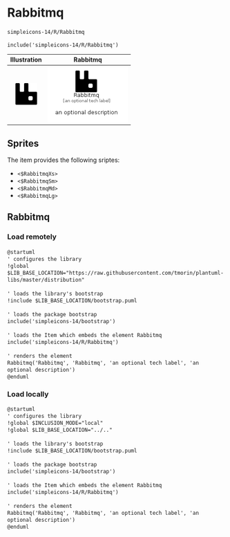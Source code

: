 # Rabbitmq


```text
simpleicons-14/R/Rabbitmq
```

```text
include('simpleicons-14/R/Rabbitmq')
```



| Illustration | Rabbitmq |
| :---: | :---: |
| ![illustration for Illustration](../../simpleicons-14/R/Rabbitmq.png) | ![illustration for Rabbitmq](../../simpleicons-14/R/Rabbitmq.Local.png) |



## Sprites
The item provides the following sriptes:

- `<$RabbitmqXs>`
- `<$RabbitmqSm>`
- `<$RabbitmqMd>`
- `<$RabbitmqLg>`





## Rabbitmq

### Load remotely
```plantuml
@startuml
' configures the library
!global $LIB_BASE_LOCATION="https://raw.githubusercontent.com/tmorin/plantuml-libs/master/distribution"

' loads the library's bootstrap
!include $LIB_BASE_LOCATION/bootstrap.puml

' loads the package bootstrap
include('simpleicons-14/bootstrap')

' loads the Item which embeds the element Rabbitmq
include('simpleicons-14/R/Rabbitmq')

' renders the element
Rabbitmq('Rabbitmq', 'Rabbitmq', 'an optional tech label', 'an optional description')
@enduml
```

### Load locally
```plantuml
@startuml
' configures the library
!global $INCLUSION_MODE="local"
!global $LIB_BASE_LOCATION="../.."

' loads the library's bootstrap
!include $LIB_BASE_LOCATION/bootstrap.puml

' loads the package bootstrap
include('simpleicons-14/bootstrap')

' loads the Item which embeds the element Rabbitmq
include('simpleicons-14/R/Rabbitmq')

' renders the element
Rabbitmq('Rabbitmq', 'Rabbitmq', 'an optional tech label', 'an optional description')
@enduml
```

